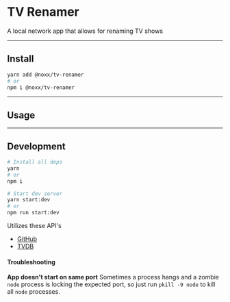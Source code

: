 # TV Renamer

A local network app that allows for renaming TV shows

---

## Install

```sh
yarn add @noxx/tv-renamer
# or
npm i @noxx/tv-renamer
```

---

## Usage

---

## Development

```sh
# Install all deps
yarn
# or
npm i

# Start dev server
yarn start:dev
# or
npm run start:dev
```

Utilizes these API's
- [GitHub](https://developer.github.com/v3/repos)
- [TVDB](https://api.thetvdb.com/swagger)

#### Troubleshooting

**App doesn't start on same port**
Sometimes a process hangs and a zombie `node` process is locking the expected
port, so just run `pkill -9 node` to kill all `node` processes.
